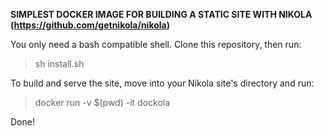 **SIMPLEST DOCKER IMAGE FOR BUILDING A STATIC SITE WITH NIKOLA (https://github.com/getnikola/nikola)**

You only need a bash compatible shell.
Clone this repository, then run:

> sh install.sh

To build and serve the site, move into your Nikola site's directory and run:

> docker run -v $(pwd) -it dockola

Done!
